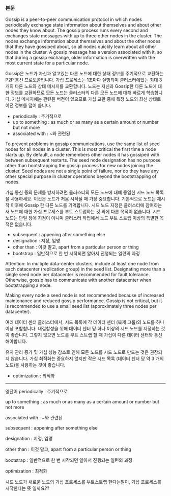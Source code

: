 ### 본문
Gossip is a peer-to-peer communication protocol in which nodes periodically exchange state information about themselves and about other nodes they know about. The gossip process runs every second and exchanges state messages with up to three other nodes in the cluster. The nodes exchange information about themselves and about the other nodes that they have gossiped about, so all nodes quickly learn about all other nodes in the cluster. A gossip message has a version associated with it, so that during a gossip exchange, older information is overwritten with the most current state for a particular node.



Gossip은 노드가 자신과 알고있는 다른 노드에 대한 상태 정보를 주기적으로 교환하는 P2P 통신 프로토콜입니다. 가십 프로세스는 1초마다 실행되며 클러스터에있는 최대 3 개의 다른 노드와 상태 메시지를 교환합니다. 노드는 자신과 Gossip한 다른 노드에 대한 정보를 교환하므로 모든 노드는 클러스터의 다른 모든 노드에 대해 빠르게 학습합니다. 가십 메시지에는 관련된 버전이 있으므로 가십 교환 중에 특정 노드의 최신 상태로 이전 정보를 덮어 씁니다.

- periodically : 주기적으로 
- up to something : as much or as many as a certain amount or number but not more
- associated with : ~와 관련된



To prevent problems in gossip communications, use the same list of seed nodes for all nodes in a cluster. This is most critical the first time a node starts up. By default, a node remembers other nodes it has gossiped with between subsequent restarts. The seed node designation has no purpose other than bootstrapping the gossip process for new nodes joining the cluster. Seed nodes are not a single point of failure, nor do they have any other special purpose in cluster operations beyond the bootstrapping of nodes.



가십 통신 중의 문제를 방지하려면 클러스터의 모든 노드에 대해 동일한 시드 노드 목록을 사용하세요. 이것은 노드가 처음 시작될 때 가장 중요합니다. 기본적으로 노드는 재시작 이후에 Gossip 한 다른 노드를 기억합니다. 시드 노드 지정은 클러스터에 참여하는 새 노드에 대한 가십 프로세스를 부트 스트랩하는 것 외에 다른 목적이 없습니다. 시드 노드는 단일 장애 지점이 아니며 클러스터 작업에서 노드 부트 스트랩 이상의 특별한 목적은 없습니다.

- subsequent : appening after something else
- designation : 지정, 임명
- other than : 이것 말고, apart from a particular person or thing
- bootstrap : 일반적으로 한 번 시작되면 알아서 진행되는 일련의 과정



Attention: In multiple data-center clusters, include at least one node from each datacenter (replication group) in the seed list. Designating more than a single seed node per datacenter is recommended for fault tolerance. Otherwise, gossip has to communicate with another datacenter when bootstrapping a node.

Making every node a seed node is not recommended because of increased maintenance and reduced gossip performance. Gossip is not critical, but it is recommended to use a small seed list (approximately three nodes per datacenter).

여러 데이터 센터 클러스터에서, 시드 목록에 각 데이터 센터 (복제 그룹)의 노드를 하나 이상 포함합니다. 내결함성을 위해 데이터 센터 당 하나 이상의 시드 노드를 지정하는 것이 좋습니다. 그렇지 않으면 노드를 부트 스트랩 할 때 가십이 다른 데이터 센터와 통신해야합니다. 

유지 관리 증가 및 가십 성능 감소로 인해 모든 노드를 시드 노드로 만드는 것은 권장되지 않습니다. 가십 최적화는 중요하지 않지만 작은 시드 목록 (데이터 센터 당 약 3 개의 노드)을 사용하는 것이 좋습니다.



- optimization : 최적화

---

영단어
periodically : 주기적으로 

up to something : as much or as many as a certain amount or number but not more

associated with : ~와 관련된

subsequent : appening after something else

designation : 지정, 임명

other than : 이것 말고, apart from a particular person or thing

bootstrap : 일반적으로 한 번 시작되면 알아서 진행되는 일련의 과정

optimization : 최적화


시드 노드가 새로운 노드의 가십 프로세스를 부트스트랩 한다는말이, 가십 프로세스를 시작한다는 뜻 일까요??

